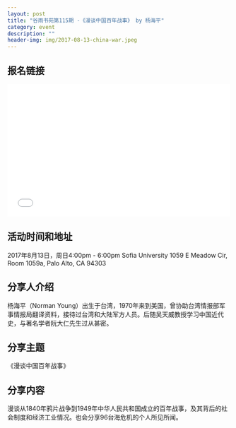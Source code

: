 ```yaml
---
layout: post
title: "谷雨书苑第115期 -《漫谈中国百年战事》 by 杨海平"
category: event
description: ""
header-img: img/2017-08-13-china-war.jpeg
---
```


## 报名链接
<div style="width:100%; text-align:left;" ><iframe src="//eventbrite.com/tickets-external?eid=36883941863&ref=etckt" frameborder="0" height="300" width="100%" vspace="0" hspace="0" marginheight="5" marginwidth="5" scrolling="auto" allowtransparency="true"></iframe></div>

## 活动时间和地址
2017年8月13日，周日4:00pm - 6:00pm
Sofia University
1059 E Meadow Cir, Room 1059a,
Palo Alto, CA 94303

## 分享人介绍

杨海平（Norman Young）出生于台湾，1970年来到美国，曾协助台湾情报部军事情报局翻译资料，接待过台湾和大陆军方人员。后随吴天威教授学习中国近代史，与著名学者阮大仁先生过从甚密。

## 分享主题

《漫谈中国百年战事》


## 分享内容 

漫谈从1840年鸦片战争到1949年中华人民共和国成立的百年战事，及其背后的社会制度和经济工业情况。也会分享96台海危机的个人所见所闻。
